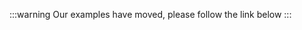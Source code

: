 :::warning
Our examples have moved, please follow the link below
:::

<PageRef title="Examples" sub="Examples to kickstart your project" page="../getting-started/page-elements/examples/" />
